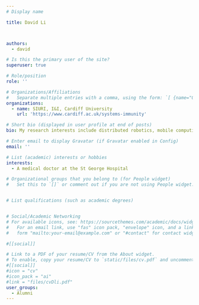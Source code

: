 ```yaml
---
# Display name

title: David Li



authors:
  - david

# Is this the primary user of the site?
superuser: true

# Role/position
role: ''

# Organizations/Affiliations
#   Separate multiple entries with a comma, using the form: `[ {name="Org1", url=""}, {name="Org2", url=""} ]`.
organizations:
  - name: SIURI, I&I, Cardiff University
    url: 'https://www.cardiff.ac.uk/systems-immunity'

# Short bio (displayed in user profile at end of posts)
bio: My research interests include distributed robotics, mobile computing and programmable matter.

# Enter email to display Gravatar (if Gravatar enabled in Config)
email: ''

# List (academic) interests or hobbies
interests:
  - A medical doctor at the St George Hospital

# Organizational groups that you belong to (for People widget)
#   Set this to `[]` or comment out if you are not using People widget.


# List qualifications (such as academic degrees)


# Social/Academic Networking
# For available icons, see: https://sourcethemes.com/academic/docs/widgets/#icons
#   For an email link, use "fas" icon pack, "envelope" icon, and a link in the
#   form "mailto:your-email@example.com" or "#contact" for contact widget.

#[[social]]

# Link to a PDF of your resume/CV from the About widget.
# To enable, copy your resume/CV to `static/files/cv.pdf` and uncomment the lines below.
#[[social]]
#icon = "cv"
#icon_pack = "ai"
#link = "files/cvDli.pdf"
user_groups:
  - Alumni
---
```



